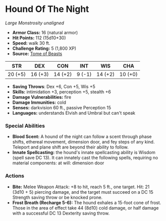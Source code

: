 # Hound Of The Night

*Large* *Monstrosity* *unaligned*

- **Armor Class:** 16 (natural armor)
- **Hit Points:** 112 (15d10+30)
- **Speed:** walk 30 ft.
- **Challenge Rating:** 5 (1,800 XP)
- **Source:** [Tome of Beasts](https://koboldpress.com/kpstore/product/tome-of-beasts-for-5th-edition-print/)

| STR | DEX | CON | INT | WIS | CHA |
| --- | --- | --- | --- | --- | --- |
| 20 (+5) | 16 (+3) | 14 (+2) | 9 (-1) | 14 (+2) | 10 (+0) |

- **Saving Throws**: Dex +6, Con +5, Wis +5
- **Skills:** intimidation +3, perception +5, stealth +6
- **Damage Vulnerabilities:** fire
- **Damage Immunities:** cold
- **Senses:** darkvision 60 ft., passive Perception 15
- **Languages:** understands Elvish and Umbral but can't speak
### Special Abilities
- **Blood Scent:** A hound of the night can follow a scent through phase shifts, ethereal movement, dimension door, and fey steps of any kind. Teleport and plane shift are beyond their ability to follow.
- **Innate Spellcasting:** the hound's innate spellcasting ability is Wisdom (spell save DC 13). It can innately cast the following spells, requiring no material components:  at will: dimension door
### Actions
- **Bite:** Melee Weapon Attack: +8 to hit, reach 5 ft., one target. Hit: 21 (3d10 + 5) piercing damage, and the target must succeed on a DC 15 Strength saving throw or be knocked prone.
- **Frost Breath (Recharge 5-6):** The hound exhales a 15-foot cone of frost. Those in the area of effect take 44 (8d10) cold damage, or half damage with a successful DC 13 Dexterity saving throw.
